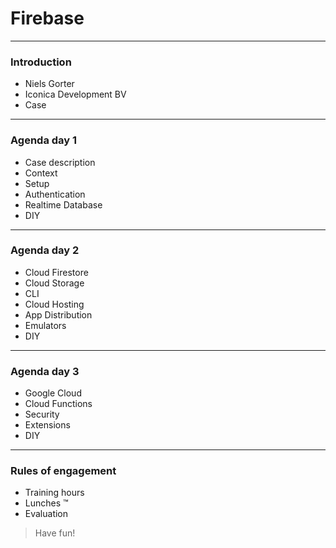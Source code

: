 # Firebase
---

### Introduction
- Niels Gorter
- Iconica Development BV
- Case

---
### Agenda day 1
- Case description 
- Context
- Setup
- Authentication
- Realtime Database
- DIY

---
### Agenda day 2
- Cloud Firestore
- Cloud Storage
- CLI
- Cloud Hosting
- App Distribution
- Emulators
- DIY

---
### Agenda day 3
- Google Cloud
- Cloud Functions
- Security
- Extensions
- DIY

---
### Rules of engagement
- Training hours
- Lunches ™
- Evaluation
 
> Have fun!
 